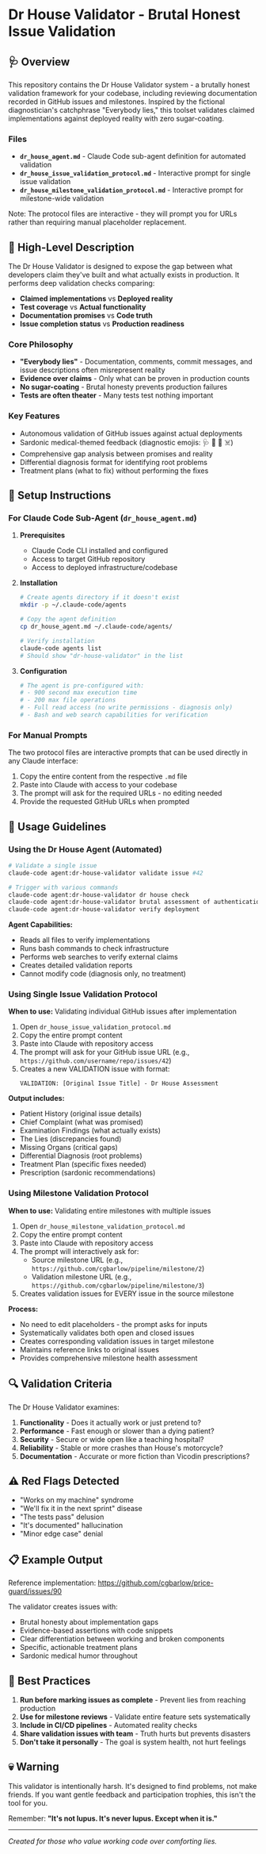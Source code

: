 # Dr House Validator - Brutal Honest Issue Validation

## 🩺 Overview

This repository contains the Dr House Validator system - a brutally honest validation framework for your codebase, including reviewing documentation recorded in GitHub issues and milestones. Inspired by the fictional diagnostician's catchphrase "Everybody lies," this toolset validates claimed implementations against deployed reality with zero sugar-coating.

### Files

- **`dr_house_agent.md`** - Claude Code sub-agent definition for automated validation
- **`dr_house_issue_validation_protocol.md`** - Interactive prompt for single issue validation
- **`dr_house_milestone_validation_protocol.md`** - Interactive prompt for milestone-wide validation

Note: The protocol files are interactive - they will prompt you for URLs rather than requiring manual placeholder replacement.

## 💊 High-Level Description

The Dr House Validator is designed to expose the gap between what developers claim they've built and what actually exists in production. It performs deep validation checks comparing:

- **Claimed implementations** vs **Deployed reality**
- **Test coverage** vs **Actual functionality**
- **Documentation promises** vs **Code truth**
- **Issue completion status** vs **Production readiness**

### Core Philosophy

- **"Everybody lies"** - Documentation, comments, commit messages, and issue descriptions often misrepresent reality
- **Evidence over claims** - Only what can be proven in production counts
- **No sugar-coating** - Brutal honesty prevents production failures
- **Tests are often theater** - Many tests test nothing important

### Key Features

- Autonomous validation of GitHub issues against actual deployments
- Sardonic medical-themed feedback (diagnostic emojis: 🩺 💊 💉 ☠️)
- Comprehensive gap analysis between promises and reality
- Differential diagnosis format for identifying root problems
- Treatment plans (what to fix) without performing the fixes

## 🚀 Setup Instructions

### For Claude Code Sub-Agent (`dr_house_agent.md`)

1. **Prerequisites**
   - Claude Code CLI installed and configured
   - Access to target GitHub repository
   - Access to deployed infrastructure/codebase

2. **Installation**
   ```bash
   # Create agents directory if it doesn't exist
   mkdir -p ~/.claude-code/agents
   
   # Copy the agent definition
   cp dr_house_agent.md ~/.claude-code/agents/
   
   # Verify installation
   claude-code agents list
   # Should show "dr-house-validator" in the list
   ```

3. **Configuration**
   ```bash
   # The agent is pre-configured with:
   # - 900 second max execution time
   # - 200 max file operations
   # - Full read access (no write permissions - diagnosis only)
   # - Bash and web search capabilities for verification
   ```

### For Manual Prompts

The two protocol files are interactive prompts that can be used directly in any Claude interface:
1. Copy the entire content from the respective `.md` file
2. Paste into Claude with access to your codebase
3. The prompt will ask for the required URLs - no editing needed
4. Provide the requested GitHub URLs when prompted

## 📖 Usage Guidelines

### Using the Dr House Agent (Automated)

```bash
# Validate a single issue
claude-code agent:dr-house-validator validate issue #42

# Trigger with various commands
claude-code agent:dr-house-validator dr house check
claude-code agent:dr-house-validator brutal assessment of authentication
claude-code agent:dr-house-validator verify deployment
```

**Agent Capabilities:**
- Reads all files to verify implementations
- Runs bash commands to check infrastructure
- Performs web searches to verify external claims
- Creates detailed validation reports
- Cannot modify code (diagnosis only, no treatment)

### Using Single Issue Validation Protocol

**When to use:** Validating individual GitHub issues after implementation

1. Open `dr_house_issue_validation_protocol.md`
2. Copy the entire prompt content
3. Paste into Claude with repository access
4. The prompt will ask for your GitHub issue URL (e.g., `https://github.com/username/repo/issues/42`)
5. Creates a new VALIDATION issue with format:
   ```
   VALIDATION: [Original Issue Title] - Dr House Assessment
   ```

**Output includes:**
- Patient History (original issue details)
- Chief Complaint (what was promised)
- Examination Findings (what actually exists)
- The Lies (discrepancies found)
- Missing Organs (critical gaps)
- Differential Diagnosis (root problems)
- Treatment Plan (specific fixes needed)
- Prescription (sardonic recommendations)

### Using Milestone Validation Protocol

**When to use:** Validating entire milestones with multiple issues

1. Open `dr_house_milestone_validation_protocol.md`
2. Copy the entire prompt content
3. Paste into Claude with repository access
4. The prompt will interactively ask for:
   - Source milestone URL (e.g., `https://github.com/cgbarlow/pipeline/milestone/2`)
   - Validation milestone URL (e.g., `https://github.com/cgbarlow/pipeline/milestone/3`)
5. Creates validation issues for EVERY issue in the source milestone

**Process:**
- No need to edit placeholders - the prompt asks for inputs
- Systematically validates both open and closed issues
- Creates corresponding validation issues in target milestone
- Maintains reference links to original issues
- Provides comprehensive milestone health assessment

## 🔍 Validation Criteria

The Dr House Validator examines:

1. **Functionality** - Does it actually work or just pretend to?
2. **Performance** - Fast enough or slower than a dying patient?
3. **Security** - Secure or wide open like a teaching hospital?
4. **Reliability** - Stable or more crashes than House's motorcycle?
5. **Documentation** - Accurate or more fiction than Vicodin prescriptions?

## ⚠️ Red Flags Detected

- "Works on my machine" syndrome
- "We'll fix it in the next sprint" disease  
- "The tests pass" delusion
- "It's documented" hallucination
- "Minor edge case" denial

## 📋 Example Output

Reference implementation: https://github.com/cgbarlow/price-guard/issues/90

The validator creates issues with:
- Brutal honesty about implementation gaps
- Evidence-based assertions with code snippets
- Clear differentiation between working and broken components
- Specific, actionable treatment plans
- Sardonic medical humor throughout

## 🏥 Best Practices

1. **Run before marking issues as complete** - Prevent lies from reaching production
2. **Use for milestone reviews** - Validate entire feature sets systematically
3. **Include in CI/CD pipelines** - Automated reality checks
4. **Share validation issues with team** - Truth hurts but prevents disasters
5. **Don't take it personally** - The goal is system health, not hurt feelings

## 💀 Warning

This validator is intentionally harsh. It's designed to find problems, not make friends. If you want gentle feedback and participation trophies, this isn't the tool for you. 

Remember: **"It's not lupus. It's never lupus. Except when it is."**

---

*Created for those who value working code over comforting lies.*
